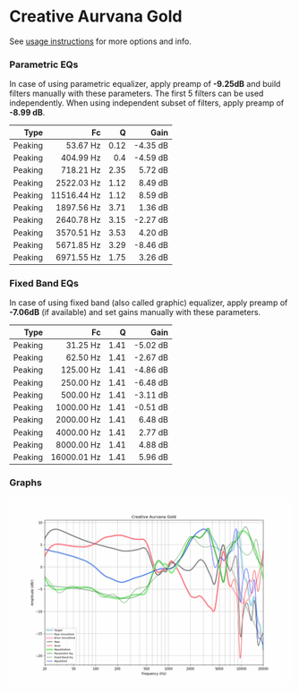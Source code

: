 # Creative Aurvana Gold
See [usage instructions](https://github.com/jaakkopasanen/AutoEq#usage) for more options and info.

### Parametric EQs
In case of using parametric equalizer, apply preamp of **-9.25dB** and build filters manually
with these parameters. The first 5 filters can be used independently.
When using independent subset of filters, apply preamp of **-8.99 dB**.

| Type    | Fc          |    Q | Gain     |
|--------:|------------:|-----:|---------:|
| Peaking | 53.67 Hz    | 0.12 | -4.35 dB |
| Peaking | 404.99 Hz   | 0.4  | -4.59 dB |
| Peaking | 718.21 Hz   | 2.35 | 5.72 dB  |
| Peaking | 2522.03 Hz  | 1.12 | 8.49 dB  |
| Peaking | 11516.44 Hz | 1.12 | 8.59 dB  |
| Peaking | 1897.56 Hz  | 3.71 | 1.36 dB  |
| Peaking | 2640.78 Hz  | 3.15 | -2.27 dB |
| Peaking | 3570.51 Hz  | 3.53 | 4.20 dB  |
| Peaking | 5671.85 Hz  | 3.29 | -8.46 dB |
| Peaking | 6971.55 Hz  | 1.75 | 3.26 dB  |

### Fixed Band EQs
In case of using fixed band (also called graphic) equalizer, apply preamp of **-7.06dB**
(if available) and set gains manually with these parameters.

| Type    | Fc          |    Q | Gain     |
|--------:|------------:|-----:|---------:|
| Peaking | 31.25 Hz    | 1.41 | -5.02 dB |
| Peaking | 62.50 Hz    | 1.41 | -2.67 dB |
| Peaking | 125.00 Hz   | 1.41 | -4.86 dB |
| Peaking | 250.00 Hz   | 1.41 | -6.48 dB |
| Peaking | 500.00 Hz   | 1.41 | -3.11 dB |
| Peaking | 1000.00 Hz  | 1.41 | -0.51 dB |
| Peaking | 2000.00 Hz  | 1.41 | 6.48 dB  |
| Peaking | 4000.00 Hz  | 1.41 | 2.77 dB  |
| Peaking | 8000.00 Hz  | 1.41 | 4.88 dB  |
| Peaking | 16000.01 Hz | 1.41 | 5.96 dB  |

### Graphs
![](./Creative%20Aurvana%20Gold.png)